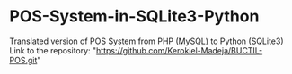 # POS-System-in-SQLite3-Python
Translated version of POS System from PHP (MySQL) to Python (SQLite3)
Link to the repository: "https://github.com/Kerokiel-Madeja/BUCTIL-POS.git"
